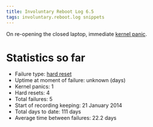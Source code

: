 ```yaml
---
title: Involuntary Reboot Log 6.5
tags: involuntary.reboot.log snippets
---
```


On re-opening the closed laptop, immediate [kernel panic](/wiki/kernel_panic).

# Statistics so far

-   Failure type: [hard reset](/wiki/hard_reset)
-   Uptime at moment of failure: unknown (days)
-   Kernel panics: 1
-   Hard resets: 4
-   Total failures: 5
-   Start of recording keeping: 21 January 2014
-   Total days to date: 111 days
-   Average time between failures: 22.2 days
